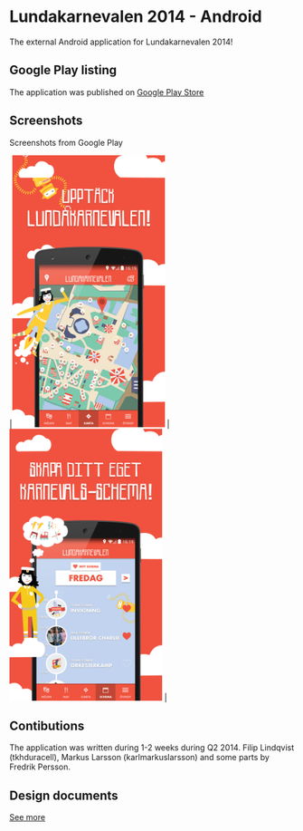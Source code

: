 Lundakarnevalen 2014 - Android
======================

The external Android application for Lundakarnevalen 2014!

## Google Play listing
The application was published on [Google Play Store](https://play.google.com/store/apps/details?id=se.lundakarnevalen.extern.android)

## Screenshots
Screenshots from Google Play

|<img alt="Image of a phone showing the application, displaying the map" src="./playstore-assets/play-store-1.jpg" width="270" height="480"  /> |
<img alt="Image of a phone showing the application, displaying the map" src="./playstore-assets/play-store-3.jpg" width="270" height="480"  /> |

## Contibutions
The application was written during 1-2 weeks during Q2 2014. Filip Lindqvist (tkhduracell), Markus Larsson (karlmarkuslarsson) and some parts by Fredrik Persson.

## Design documents
[See more](DESIGN.md)

